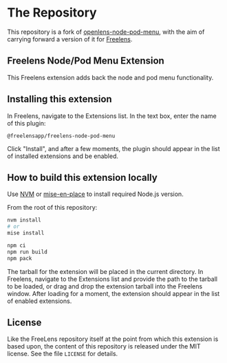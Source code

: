 # The Repository

This repository is a fork of [openlens-node-pod-menu](https://github.com/freelensapp/freelens/tree/master), with the aim of carrying forward a version of it for [Freelens](https://github.com/freelensapp/freelens).

## Freelens Node/Pod Menu Extension

This Freelens extension adds back the node and pod menu functionality.

## Installing this extension

In Freelens, navigate to the Extensions list. In the text box, enter the name of this plugin:

`@freelensapp/freelens-node-pod-menu`

Click "Install", and after a few moments, the plugin should appear in the list of installed extensions and be enabled.

## How to build this extension locally

Use [NVM](https://github.com/nvm-sh/nvm) or
[mise-en-place](https://mise.jdx.dev/) to install required Node.js version.

From the root of this repository:

```sh
nvm install
# or
mise install

npm ci
npm run build
npm pack
```

The tarball for the extension will be placed in the current directory. In Freelens, navigate to the Extensions list and provide the path to the tarball to be loaded, or drag and drop the extension tarball into the Freelens window. After loading for a moment, the extension should appear in the list of enabled extensions.

## License

Like the FreeLens repository itself at the point from which this extension is based upon, the content of this repository is released under the MIT license. See the file `LICENSE` for details.
